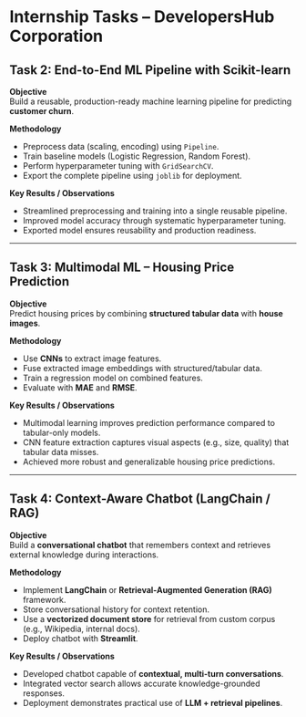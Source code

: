 # Internship Tasks – DevelopersHub Corporation  

## Task 2: End-to-End ML Pipeline with Scikit-learn  

**Objective**  
Build a reusable, production-ready machine learning pipeline for predicting **customer churn**.  

**Methodology**  
- Preprocess data (scaling, encoding) using `Pipeline`.  
- Train baseline models (Logistic Regression, Random Forest).  
- Perform hyperparameter tuning with `GridSearchCV`.  
- Export the complete pipeline using `joblib` for deployment.  

**Key Results / Observations**  
- Streamlined preprocessing and training into a single reusable pipeline.  
- Improved model accuracy through systematic hyperparameter tuning.  
- Exported model ensures reusability and production readiness.  

---

## Task 3: Multimodal ML – Housing Price Prediction  

**Objective**  
Predict housing prices by combining **structured tabular data** with **house images**.  

**Methodology**  
- Use **CNNs** to extract image features.  
- Fuse extracted image embeddings with structured/tabular data.  
- Train a regression model on combined features.  
- Evaluate with **MAE** and **RMSE**.  

**Key Results / Observations**  
- Multimodal learning improves prediction performance compared to tabular-only models.  
- CNN feature extraction captures visual aspects (e.g., size, quality) that tabular data misses.  
- Achieved more robust and generalizable housing price predictions.  

---

## Task 4: Context-Aware Chatbot (LangChain / RAG)  

**Objective**  
Build a **conversational chatbot** that remembers context and retrieves external knowledge during interactions.  

**Methodology**  
- Implement **LangChain** or **Retrieval-Augmented Generation (RAG)** framework.  
- Store conversational history for context retention.  
- Use a **vectorized document store** for retrieval from custom corpus (e.g., Wikipedia, internal docs).  
- Deploy chatbot with **Streamlit**.  

**Key Results / Observations**  
- Developed chatbot capable of **contextual, multi-turn conversations**.  
- Integrated vector search allows accurate knowledge-grounded responses.  
- Deployment demonstrates practical use of **LLM + retrieval pipelines**.  





